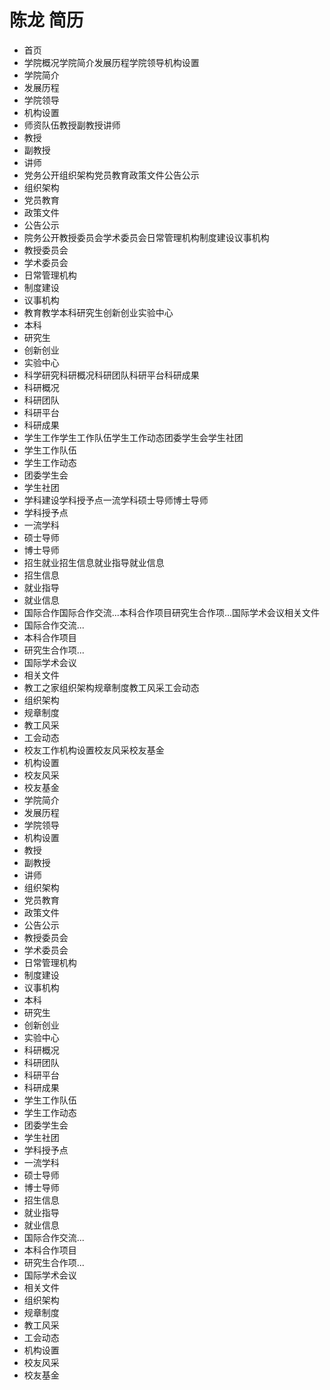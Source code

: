 # 陈龙 简历
- 首页
- 学院概况学院简介发展历程学院领导机构设置
- 学院简介
- 发展历程
- 学院领导
- 机构设置
- 师资队伍教授副教授讲师
- 教授
- 副教授
- 讲师
- 党务公开组织架构党员教育政策文件公告公示
- 组织架构
- 党员教育
- 政策文件
- 公告公示
- 院务公开教授委员会学术委员会日常管理机构制度建设议事机构
- 教授委员会
- 学术委员会
- 日常管理机构
- 制度建设
- 议事机构
- 教育教学本科研究生创新创业实验中心
- 本科
- 研究生
- 创新创业
- 实验中心
- 科学研究科研概况科研团队科研平台科研成果
- 科研概况
- 科研团队
- 科研平台
- 科研成果
- 学生工作学生工作队伍学生工作动态团委学生会学生社团
- 学生工作队伍
- 学生工作动态
- 团委学生会
- 学生社团
- 学科建设学科授予点一流学科硕士导师博士导师
- 学科授予点
- 一流学科
- 硕士导师
- 博士导师
- 招生就业招生信息就业指导就业信息
- 招生信息
- 就业指导
- 就业信息
- 国际合作国际合作交流...本科合作项目研究生合作项...国际学术会议相关文件
- 国际合作交流...
- 本科合作项目
- 研究生合作项...
- 国际学术会议
- 相关文件
- 教工之家组织架构规章制度教工风采工会动态
- 组织架构
- 规章制度
- 教工风采
- 工会动态
- 校友工作机构设置校友风采校友基金
- 机构设置
- 校友风采
- 校友基金
- 学院简介
- 发展历程
- 学院领导
- 机构设置
- 教授
- 副教授
- 讲师
- 组织架构
- 党员教育
- 政策文件
- 公告公示
- 教授委员会
- 学术委员会
- 日常管理机构
- 制度建设
- 议事机构
- 本科
- 研究生
- 创新创业
- 实验中心
- 科研概况
- 科研团队
- 科研平台
- 科研成果
- 学生工作队伍
- 学生工作动态
- 团委学生会
- 学生社团
- 学科授予点
- 一流学科
- 硕士导师
- 博士导师
- 招生信息
- 就业指导
- 就业信息
- 国际合作交流...
- 本科合作项目
- 研究生合作项...
- 国际学术会议
- 相关文件
- 组织架构
- 规章制度
- 教工风采
- 工会动态
- 机构设置
- 校友风采
- 校友基金
